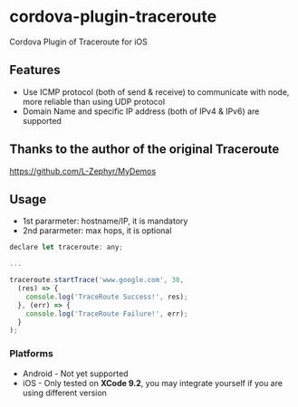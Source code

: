 # cordova-plugin-traceroute
Cordova Plugin of Traceroute for iOS


## Features

* Use ICMP protocol (both of send & receive) to communicate with node, more reliable than using UDP protocol
* Domain Name and specific IP address (both of IPv4 & IPv6) are supported

## Thanks to the author of the original Traceroute
https://github.com/L-Zephyr/MyDemos


## Usage

* 1st pararmeter: hostname/IP, it is mandatory
* 2nd pararmeter: max hops, it is optional
```javascript
declare let traceroute: any;

...

traceroute.startTrace('www.google.com', 30,
  (res) => {
    console.log('TraceRoute Success!', res);
  }, (err) => {
    console.log('TraceRoute Failure!', err);
  }
);
```


### Platforms

* Android - Not yet supported
* iOS - Only tested on **XCode 9.2**, you may integrate yourself if you are using different version
